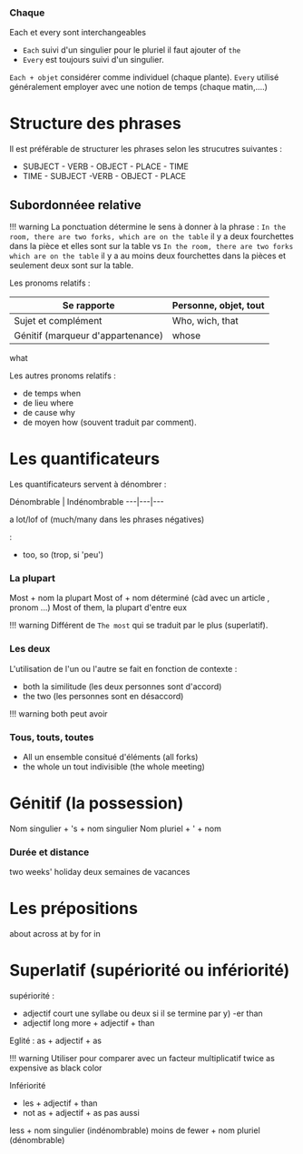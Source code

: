 ### Chaque 

Each et every sont interchangeables

* `Each` suivi d'un singulier pour le pluriel il faut ajouter of `the` 
* `Every` est toujours suivi d'un singulier.

`Each + objet` considérer comme individuel (chaque plante).
`Every` utilisé généralement employer avec une notion de temps (chaque matin,....)

# Structure des phrases

Il est préférable de structurer les phrases selon les strucutres suivantes :

* SUBJECT - VERB - OBJECT - PLACE - TIME
* TIME - SUBJECT -VERB - OBJECT - PLACE

## Subordonnéee relative

!!! warning 
	La ponctuation détermine le sens à donner à la phrase : `In the room, there are two forks, which are on the table`  il y a deux fourchettes dans la pièce et elles sont sur la table vs `In the room, there are two forks which are on the table` il y a au moins deux fourchettes dans la pièces et seulement deux sont sur la table.

Les pronoms relatifs :

Se rapporte 					  | Personne, objet, tout
----------------------------------|-----------
Sujet et complément 		      | Who, wich, that
Génitif (marqueur d'appartenance) | whose

what 

Les autres pronoms relatifs :

* de temps when
* de lieu where
* de cause why
* de moyen how (souvent traduit par comment).

# Les quantificateurs

Les quantificateurs servent à dénombrer : 

Dénombrable | Indénombrable
---|---|---

a lot/lof of (much/many dans les phrases négatives)

:

* too, so (trop, si 'peu')

### La plupart

Most + nom la plupart
Most of + nom déterminé (càd avec un article , pronom ...) Most of them, la plupart d'entre eux

!!! warning 
	Différent de `The most` qui se traduit par le plus (superlatif).

### Les deux

L'utilisation de l'un ou l'autre se fait en fonction de contexte :

* both la similitude (les deux personnes sont d'accord)
* the two (les personnes sont en désaccord)

!!! warning
	both peut avoir 

### Tous, touts, toutes	

* All un ensemble consitué d'éléments (all forks)
* the whole un tout indivisible (the whole meeting) 

# Génitif (la possession)

Nom singulier + 's + nom singulier
Nom pluriel + ' + nom 

### Durée et distance

two weeks' holiday deux semaines de vacances


# Les prépositions

about
across
at
by
for
in

# Superlatif (supériorité ou infériorité)

supériorité :

* adjectif court une syllabe ou deux si il se termine par y) -er than
* adjectif long more + adjectif + than 

Eglité :
as + adjectif + as 

!!! warning 
	Utiliser pour comparer avec un facteur multiplicatif twice as expensive as black color

Infériorité 

* les + adjectif + than
* not as + adjectif + as pas aussi

less + nom singulier (indénombrable) moins de 
fewer + nom pluriel (dénombrable) 
